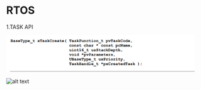 # RTOS
1.TASK API

![alt text](https://github.com/harishsdev/rtos-/blob/0d382b4ce93d9b20851b6c08015e376a029e6d27/Screenshot%202022-05-18%20at%2015-59-11%20161204_Mastering_the_FreeRTOS_Real_Time_Kernel-A_Hands-On_Tutorial_Guide.pdf.png)

![alt text](http://url/to/img.png)
